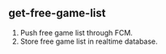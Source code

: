 ## get-free-game-list

1. Push free game list through FCM.
2. Store free game list in realtime database.
